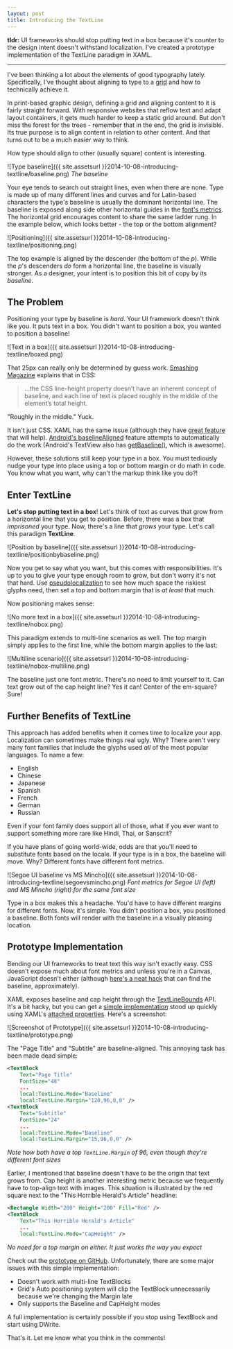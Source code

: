 ```yaml
---
layout: post
title: Introducing the TextLine
---
```


**tldr:** UI frameworks should stop putting text in a box because it's counter to the design intent doesn't withstand localization. I've created a prototype implementation of the TextLine paradigm in XAML.

****

I've been thinking a lot about the elements of good typography lately. Specifically, I've thought about aligning to type to a [grid](http://en.wikipedia.org/wiki/Grid_(graphic_design)) and how to technically achieve it.

In print-based graphic design, defining a grid and aligning content to it is fairly straight forward. With responsive websites that reflow text and adapt layout containers, it gets much harder to keep a static grid around. But don't miss the forest for the trees - remember that in the end, the grid is invisible. Its true purpose is to align content in relation to other content. And that turns out to be a much easier way to think.

How type should align to other (usually square) content is interesting.

![Type baseline]({{ site.assetsurl }}2014-10-08-introducing-textline/baseline.png)
*The baseline*

Your eye tends to search out straight lines, even when there are none. Type is made up of many different lines and curves and for Latin-based characters the type's baseline is usually the dominant horizontal line. The baseline is exposed along side other horizontal guides in the [font's metrics](http://en.wikipedia.org/wiki/Typeface#Font_metrics). The horizontal grid encourages content to share the same ladder rung. In the example below, which looks better - the top or the bottom alignment?

![Positioning]({{ site.assetsurl }}2014-10-08-introducing-textline/positioning.png)

The top example is aligned by the descender (the bottom of the *p*). While the *p*'s descenders *do* form a horizontal line, the baseline is visually stronger. As a designer, your intent is to position this bit of copy by its *baseline*.

## The Problem

Positioning your type by baseline is *hard*. Your UI framework doesn't think like you. It puts text in a box. You didn't want to position a box, you wanted to position a baseline!

![Text in a box]({{ site.assetsurl }}2014-10-08-introducing-textline/boxed.png)

That 25px can really only be determined by guess work. [Smashing Magazine](http://www.smashingmagazine.com/2012/12/17/css-baseline-the-good-the-bad-and-the-ugly/) explains that in CSS:

> ...the CSS line-height property doesn’t have an inherent concept of baseline, and each line of text is placed roughly in the middle of the element’s total height.

"Roughly in the middle." Yuck.

It isn't just CSS. XAML has the same issue (although they have [great feature](http://msdn.microsoft.com/en-us/library/windows/apps/xaml/windows.ui.xaml.textlinebounds.aspx) that will help). [Android's baselineAligned](http://www.doubleencore.com/2013/10/shifty-baseline-alignment/) feature attempts to automatically do the work (Android's TextView also has [getBaseline()](http://developer.android.com/reference/android/widget/TextView.html#getBaseline()), which is awesome).

However, these solutions still keep your type in a box. You must tediously nudge your type into place using a top or bottom margin or do math in code. You know what you want, why can't the markup think like you do?!

## Enter TextLine

**Let's stop putting text in a box**! Let's think of text as curves that grow from a horizontal line that you get to position. Before, there was a box that *imprisoned* your type. Now, there's a line that *grows* your type. Let's call this paradigm **TextLine**.

![Position by baseline]({{ site.assetsurl }}2014-10-08-introducing-textline/positionbybaseline.png)

Now you get to say what you want, but this comes with responsibilities. It's up to you to give your type enough room to grow, but don't worry it's not that hard. Use [pseudolocalization](http://en.wikipedia.org/wiki/Pseudolocalization) to see how much space the riskiest glyphs need, then set a top and bottom margin that is *at least* that much.

Now positioning makes sense:

![No more text in a box]({{ site.assetsurl }}2014-10-08-introducing-textline/nobox.png)

This paradigm extends to multi-line scenarios as well. The top margin simply applies to the first line, while the bottom margin applies to the last:

![Multiline scenario]({{ site.assetsurl }}2014-10-08-introducing-textline/nobox-multiline.png)

The baseline just one font metric. There's no need to limit yourself to it. Can text grow out of the cap height line? Yes it can! Center of the em-square? Sure!

## Further Benefits of TextLine

This approach has added benefits when it comes time to localize your app. Localization can sometimes make things real ugly. Why? There aren't very many font families that include the glyphs used *all* of the most popular languages. To name a few:

* English
* Chinese
* Japanese
* Spanish
* French
* German
* Russian

Even if your font family does support all of those, what if you ever want to support something more rare like Hindi, Thai, or Sanscrit?

If you have plans of going world-wide, odds are that you'll need to substitute fonts based on the locale. If your type is in a box, the baseline will move. Why? Different fonts have different font metrics.

![Segoe UI baseline vs MS Mincho]({{ site.assetsurl }}2014-10-08-introducing-textline/segoevsmincho.png)
*Font metrics for Segoe UI (left) and MS Mincho (right) for the same font size*

Type in a box makes this a headache. You'd have to have different margins for different fonts. Now, it's simple. You didn't position a box, you positioned a baseline. Both fonts will render with the baseline in a visually pleasing location.

## Prototype Implementation

Bending our UI frameworks to treat text this way isn't exactly easy. CSS doesn't expose much about font metrics and unless you're in a Canvas, JavaScript doesn't either (although [here's a neat hack](http://stackoverflow.com/questions/10247132/how-can-i-get-the-height-of-the-baseline-of-a-certain-font) that can find the baseline, approximately).

XAML exposes baseline and cap height through the [TextLineBounds](http://msdn.microsoft.com/en-us/library/windows/apps/xaml/windows.ui.xaml.textlinebounds.aspx) API. It's a bit hacky, but you can get a [simple implementation](https://github.com/Cryclops/prototypes-textline) stood up quickly using XAML's [attached properties](http://msdn.microsoft.com/en-us/library/ms749011(v=vs.110).aspx). Here's a screenshot:

![Screenshot of Prototype]({{ site.assetsurl }}2014-10-08-introducing-textline/prototype.png)

The "Page Title" and "Subtitle" are baseline-aligned. This annoying task has been made dead simple:

```xml
<TextBlock
    Text="Page Title"
    FontSize="48"
    ...
    local:TextLine.Mode="Baseline"
    local:TextLine.Margin="120,96,0,0" />
<TextBlock
    Text="Subtitle"
    FontSize="24"
    ...
    local:TextLine.Mode="Baseline"
    local:TextLine.Margin="15,96,0,0" />
```
*Note how both have a top `TextLine.Margin` of 96, even though they're different font sizes*

Earlier, I mentioned that baseline doesn't have to be the origin that text grows from. Cap height is another interesting metric because we frequently have to top-align text with images. This situation is illustrated by the red square next to the "This Horrible Herald's Article" headline:

```xml
<Rectangle Width="200" Height="200" Fill="Red" />
<TextBlock
    Text="This Horrible Herald's Article"
    ...
    local:TextLine.Mode="CapHeight" />
```
*No need for a top margin on either. It just works the way you expect*

Check out the [prototype on GitHub](https://github.com/Cryclops/prototypes-textline). Unfortunately, there are some major issues with this simple implementation:

* Doesn't work with multi-line TextBlocks
* Grid's Auto positioning system will clip the TextBlock unnecessarily because we're changing the Margin late
* Only supports the Baseline and CapHeight modes

A full implementation is certainly possible if you stop using TextBlock and start using DWrite.

That's it. Let me know what you think in the comments!